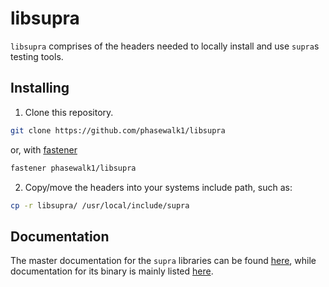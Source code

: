 # libsupra
`libsupra` comprises of the headers needed to locally install and use `supra`s testing tools. 

## Installing
1. Clone this repository.
```sh
git clone https://github.com/phasewalk1/libsupra
```
or, with [fastener](https://github.com/phasewalk1/fastener)
```sh
fastener phasewalk1/libsupra
```
2. Copy/move the headers into your systems include path, such as:
```sh
cp -r libsupra/ /usr/local/include/supra
```

## Documentation
The master documentation for the `supra` libraries can be found [here](https://github.com/phasewalk1/docsupra), while documentation for its binary is mainly listed [here](https://github.com/phasewalk1/supra).
